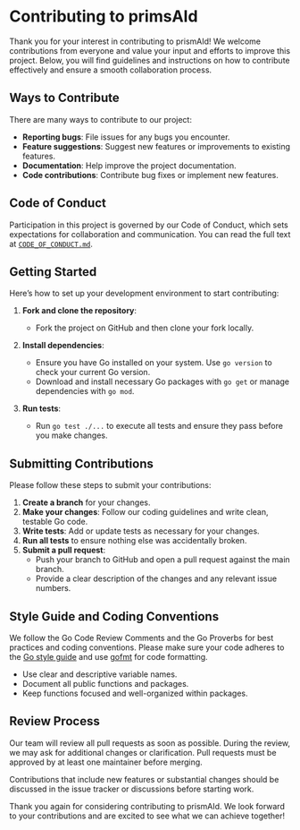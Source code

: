 # Contributing to primsAId

Thank you for your interest in contributing to prismAId! We welcome contributions from everyone and value your input and efforts to improve this project. Below, you will find guidelines and instructions on how to contribute effectively and ensure a smooth collaboration process.

## Ways to Contribute

There are many ways to contribute to our project:

- **Reporting bugs**: File issues for any bugs you encounter.
- **Feature suggestions**: Suggest new features or improvements to existing features.
- **Documentation**: Help improve the project documentation.
- **Code contributions**: Contribute bug fixes or implement new features.

## Code of Conduct

Participation in this project is governed by our Code of Conduct, which sets expectations for collaboration and communication. You can read the full text at [`CODE_OF_CONDUCT.md`](CODE_OF_CONDUCT.md).

## Getting Started

Here’s how to set up your development environment to start contributing:

1. **Fork and clone the repository**:
   - Fork the project on GitHub and then clone your fork locally.

2. **Install dependencies**:
   - Ensure you have Go installed on your system. Use `go version` to check your current Go version.
   - Download and install necessary Go packages with `go get` or manage dependencies with `go mod`.

3. **Run tests**:
   - Run `go test ./...` to execute all tests and ensure they pass before you make changes.

## Submitting Contributions

Please follow these steps to submit your contributions:

1. **Create a branch** for your changes.
2. **Make your changes**: Follow our coding guidelines and write clean, testable Go code.
3. **Write tests**: Add or update tests as necessary for your changes.
4. **Run all tests** to ensure nothing else was accidentally broken.
5. **Submit a pull request**:
   - Push your branch to GitHub and open a pull request against the main branch.
   - Provide a clear description of the changes and any relevant issue numbers.

## Style Guide and Coding Conventions

We follow the Go Code Review Comments and the Go Proverbs for best practices and coding conventions. Please make sure your code adheres to the [Go style guide](https://golang.org/doc/effective_go.html) and use [gofmt](https://golang.org/cmd/gofmt/) for code formatting.

- Use clear and descriptive variable names.
- Document all public functions and packages.
- Keep functions focused and well-organized within packages.

## Review Process

Our team will review all pull requests as soon as possible. During the review, we may ask for additional changes or clarification. Pull requests must be approved by at least one maintainer before merging.

Contributions that include new features or substantial changes should be discussed in the issue tracker or discussions before starting work.

Thank you again for considering contributing to prismAId. We look forward to your contributions and are excited to see what we can achieve together!

<div id="wcb" class="carbonbadge wcb-d"></div>
<script src="https://unpkg.com/website-carbon-badges@1.1.3/b.min.js" defer></script>